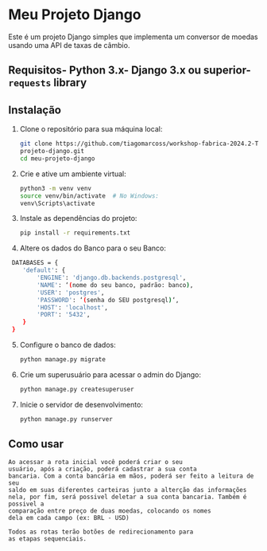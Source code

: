 # Meu Projeto Django
 Este é um projeto Django simples que implementa um 
conversor de moedas usando uma API de taxas de 
câmbio.
 ## Requisitos- Python 3.x- Django 3.x ou superior- `requests` library
 ## Instalação
 1. Clone o repositório para sua máquina local:
    ```bash
    git clone https://github.com/tiagomarcoss/workshop-fabrica-2024.2-TIAGO-MARCOS-P
    projeto-django.git
    cd meu-projeto-django
    ```
 2. Crie e ative um ambiente virtual:
    ```bash
    python3 -m venv venv
    source venv/bin/activate  # No Windows: 
    venv\Scripts\activate
    ```
 3. Instale as dependências do projeto:
    ```bash
    pip install -r requirements.txt
    ```
 4. Altere os dados do Banco para o seu Banco:
```bash
 DATABASES = {
    'default': {
        'ENGINE': 'django.db.backends.postgresql',
        'NAME': ‘(nome do seu banco, padrão: banco), 
        'USER': 'postgres',
        'PASSWORD': ‘(senha do SEU postgresql)‘,
        'HOST': 'localhost',  
        'PORT': '5432',        
    }
 }
 ```
 5. Configure o banco de dados:
    ```bash
    python manage.py migrate
    ```
 6. Crie um superusuário para acessar o admin do 
Django:
    ```bash
    python manage.py createsuperuser
    ```
 7. Inicie o servidor de desenvolvimento:
    ```bash
    python manage.py runserver
    ```
 ## Como usar
 ```
 Ao acessar a rota inicial você poderá criar o seu 
 usuário, após a criação, poderá cadastrar a sua conta 
 bancaria. Com a conta bancária em mãos, poderá ser feito a leitura de seu 
 saldo em suas diferentes carteiras junto a alterção das informações 
 nela, por fim, será possivel deletar a sua conta bancaria. Também é possivel a
 comparação entre preço de duas moedas, colocando os nomes
 dela em cada campo (ex: BRL - USD) 

Todos as rotas terão botões de redirecionamento para 
 as etapas sequenciais.
 ```
